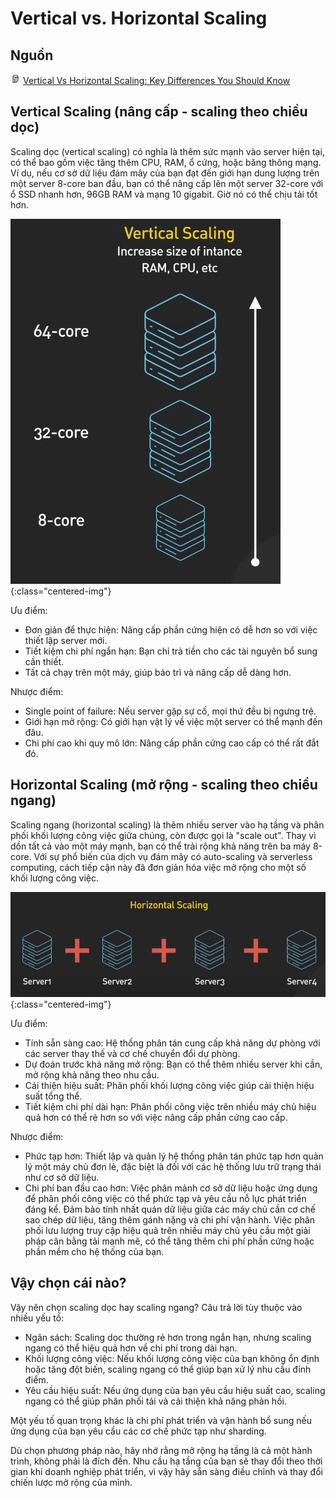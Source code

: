 # Vertical vs. Horizontal Scaling

## Nguồn

<img src="../../assets/images/bytebytego.png" width="16" height="16"/> [Vertical Vs Horizontal Scaling: Key Differences You Should Know](https://www.youtube.com/watch?v=dvRFHG2-uYs)

## Vertical Scaling (nâng cấp - scaling theo chiều dọc)

Scaling dọc (vertical scaling) có nghĩa là thêm sức mạnh vào server hiện tại, có thể bao gồm việc tăng thêm CPU, RAM, ổ cứng, hoặc băng thông mạng. Ví dụ, nếu cơ sở dữ liệu đám mây của bạn đạt đến giới hạn dung lượng trên một server 8-core ban đầu, bạn có thể nâng cấp lên một server 32-core với ổ SSD nhanh hơn, 96GB RAM và mạng 10 gigabit. Giờ nó có thể chịu tải tốt hơn.

![](../assets/ByteByteGo/vertical-vs-horizontal-scaling/figure1.png){:class="centered-img"}

Ưu điểm:

- Đơn giản để thực hiện: Nâng cấp phần cứng hiện có dễ hơn so với việc thiết lập server mới.
- Tiết kiệm chi phí ngắn hạn: Bạn chỉ trả tiền cho các tài nguyên bổ sung cần thiết.
- Tất cả chạy trên một máy, giúp bảo trì và nâng cấp dễ dàng hơn.

Nhược điểm:

- Single point of failure: Nếu server gặp sự cố, mọi thứ đều bị ngưng trệ.
- Giới hạn mở rộng: Có giới hạn vật lý về việc một server có thể mạnh đến đâu.
- Chi phí cao khi quy mô lớn: Nâng cấp phần cứng cao cấp có thể rất đắt đỏ.

## Horizontal Scaling (mở rộng - scaling theo chiều ngang)

Scaling ngang (horizontal scaling) là thêm nhiều server vào hạ tầng và phân phối khối lượng công việc giữa chúng, còn được gọi là "scale out". Thay vì dồn tất cả vào một máy mạnh, bạn có thể trải rộng khả năng trên ba máy 8-core. Với sự phổ biến của dịch vụ đám mây có auto-scaling và serverless computing, cách tiếp cận này đã đơn giản hóa việc mở rộng cho một số khối lượng công việc.

![](../assets/ByteByteGo/vertical-vs-horizontal-scaling/figure2.png){:class="centered-img"}

Ưu điểm:

- Tính sẵn sàng cao: Hệ thống phân tán cung cấp khả năng dự phòng với các server thay thế và cơ chế chuyển đổi dự phòng.
- Dự đoán trước khả năng mở rộng: Bạn có thể thêm nhiều server khi cần, mở rộng khả năng theo nhu cầu.
- Cải thiện hiệu suất: Phân phối khối lượng công việc giúp cải thiện hiệu suất tổng thể.
- Tiết kiệm chi phí dài hạn: Phân phối công việc trên nhiều máy chủ hiệu quả hơn có thể rẻ hơn so với việc nâng cấp phần cứng cao cấp.

Nhược điểm:

- Phức tạp hơn: Thiết lập và quản lý hệ thống phân tán phức tạp hơn quản lý một máy chủ đơn lẻ, đặc biệt là đối với các hệ thống lưu trữ trạng thái như cơ sở dữ liệu.
- Chi phí ban đầu cao hơn: Việc phân mảnh cơ sở dữ liệu hoặc ứng dụng để phân phối công việc có thể phức tạp và yêu cầu nỗ lực phát triển đáng kể. Đảm bảo tính nhất quán dữ liệu giữa các máy chủ cần cơ chế sao chép dữ liệu, tăng thêm gánh nặng và chi phí vận hành. Việc phân phối lưu lượng truy cập hiệu quả trên nhiều máy chủ yêu cầu một giải pháp cân bằng tải mạnh mẽ, có thể tăng thêm chi phí phần cứng hoặc phần mềm cho hệ thống của bạn.

## Vậy chọn cái nào?

Vậy nên chọn scaling dọc hay scaling ngang? Câu trả lời tùy thuộc vào nhiều yếu tố:

- Ngân sách: Scaling dọc thường rẻ hơn trong ngắn hạn, nhưng scaling ngang có thể hiệu quả hơn về chi phí trong dài hạn.
- Khối lượng công việc: Nếu khối lượng công việc của bạn không ổn định hoặc tăng đột biến, scaling ngang có thể giúp bạn xử lý nhu cầu đỉnh điểm.
- Yêu cầu hiệu suất: Nếu ứng dụng của bạn yêu cầu hiệu suất cao, scaling ngang có thể giúp phân phối tải và cải thiện khả năng phản hồi.

Một yếu tố quan trọng khác là chi phí phát triển và vận hành bổ sung nếu ứng dụng của bạn yêu cầu các cơ chế phức tạp như sharding.

Dù chọn phương pháp nào, hãy nhớ rằng mở rộng hạ tầng là cả một hành trình, không phải là đích đến. Nhu cầu hạ tầng của bạn sẽ thay đổi theo thời gian khi doanh nghiệp phát triển, vì vậy hãy sẵn sàng điều chỉnh và thay đổi chiến lược mở rộng của mình.
